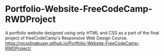 # Portfolio-Website-FreeCodeCamp-RWDProject

A portfolio website designed using only HTML and CSS as a part of the final project of freeCodeCamp's Responsive Web Design Course.
https://vicodinabuser.github.io/Portfolio-Website-FreeCodeCamp-RWDProject/
